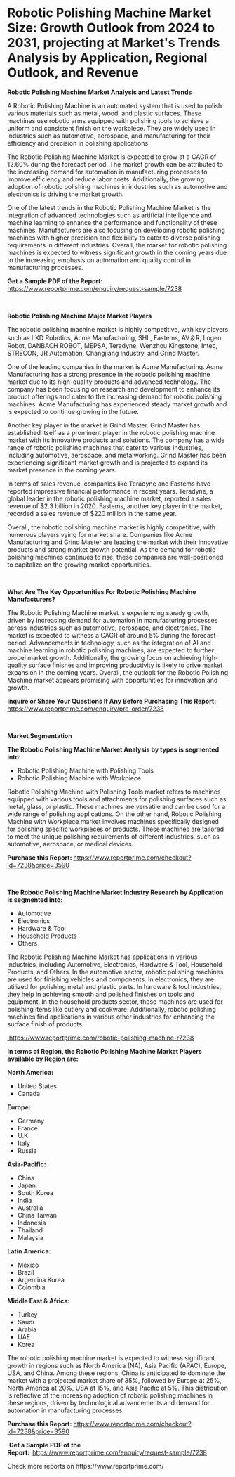 <p><h1>Robotic Polishing Machine Market Size: Growth Outlook from 2024 to 2031, projecting at Market's Trends Analysis by Application, Regional Outlook, and Revenue</h1></p><p><strong>Robotic Polishing Machine Market Analysis and Latest Trends</strong></p>
<p><p>A Robotic Polishing Machine is an automated system that is used to polish various materials such as metal, wood, and plastic surfaces. These machines use robotic arms equipped with polishing tools to achieve a uniform and consistent finish on the workpiece. They are widely used in industries such as automotive, aerospace, and manufacturing for their efficiency and precision in polishing applications.</p><p>The Robotic Polishing Machine Market is expected to grow at a CAGR of 12.60% during the forecast period. The market growth can be attributed to the increasing demand for automation in manufacturing processes to improve efficiency and reduce labor costs. Additionally, the growing adoption of robotic polishing machines in industries such as automotive and electronics is driving the market growth.</p><p>One of the latest trends in the Robotic Polishing Machine Market is the integration of advanced technologies such as artificial intelligence and machine learning to enhance the performance and functionality of these machines. Manufacturers are also focusing on developing robotic polishing machines with higher precision and flexibility to cater to diverse polishing requirements in different industries. Overall, the market for robotic polishing machines is expected to witness significant growth in the coming years due to the increasing emphasis on automation and quality control in manufacturing processes.</p></p>
<p><strong>Get a Sample PDF of the Report:&nbsp;</strong> <a href="https://www.reportprime.com/enquiry/request-sample/7238">https://www.reportprime.com/enquiry/request-sample/7238</a></p>
<p>&nbsp;</p>
<p><strong>Robotic Polishing Machine Major Market Players</strong></p>
<p><p>The robotic polishing machine market is highly competitive, with key players such as LXD Robotics, Acme Manufacturing, SHL, Fastems, AV＆R, Logen Robot, DANBACH ROBOT, MEPSA, Teradyne, Wenzhou Kingstone, Intec, STRECON, JR Automation, Changjiang Industry, and Grind Master.</p><p>One of the leading companies in the market is Acme Manufacturing. Acme Manufacturing has a strong presence in the robotic polishing machine market due to its high-quality products and advanced technology. The company has been focusing on research and development to enhance its product offerings and cater to the increasing demand for robotic polishing machines. Acme Manufacturing has experienced steady market growth and is expected to continue growing in the future.</p><p>Another key player in the market is Grind Master. Grind Master has established itself as a prominent player in the robotic polishing machine market with its innovative products and solutions. The company has a wide range of robotic polishing machines that cater to various industries, including automotive, aerospace, and metalworking. Grind Master has been experiencing significant market growth and is projected to expand its market presence in the coming years.</p><p>In terms of sales revenue, companies like Teradyne and Fastems have reported impressive financial performance in recent years. Teradyne, a global leader in the robotic polishing machine market, reported a sales revenue of $2.3 billion in 2020. Fastems, another key player in the market, recorded a sales revenue of $220 million in the same year.</p><p>Overall, the robotic polishing machine market is highly competitive, with numerous players vying for market share. Companies like Acme Manufacturing and Grind Master are leading the market with their innovative products and strong market growth potential. As the demand for robotic polishing machines continues to rise, these companies are well-positioned to capitalize on the growing market opportunities.</p></p>
<p>&nbsp;</p>
<p><strong>What Are The Key Opportunities For Robotic Polishing Machine Manufacturers?</strong></p>
<p><p>The Robotic Polishing Machine market is experiencing steady growth, driven by increasing demand for automation in manufacturing processes across industries such as automotive, aerospace, and electronics. The market is expected to witness a CAGR of around 5% during the forecast period. Advancements in technology, such as the integration of AI and machine learning in robotic polishing machines, are expected to further propel market growth. Additionally, the growing focus on achieving high-quality surface finishes and improving productivity is likely to drive market expansion in the coming years. Overall, the outlook for the Robotic Polishing Machine market appears promising with opportunities for innovation and growth.</p></p>
<p><strong>Inquire or Share Your Questions If Any Before Purchasing This Report:</strong> <a href="https://www.reportprime.com/enquiry/pre-order/7238">https://www.reportprime.com/enquiry/pre-order/7238</a></p>
<p>&nbsp;</p>
<p><strong>Market Segmentation</strong></p>
<p><strong>The Robotic Polishing Machine Market Analysis by types is segmented into:</strong></p>
<p><ul><li>Robotic Polishing Machine with Polishing Tools</li><li>Robotic Polishing Machine with Workpiece</li></ul></p>
<p><p>Robotic Polishing Machine with Polishing Tools market refers to machines equipped with various tools and attachments for polishing surfaces such as metal, glass, or plastic. These machines are versatile and can be used for a wide range of polishing applications. On the other hand, Robotic Polishing Machine with Workpiece market involves machines specifically designed for polishing specific workpieces or products. These machines are tailored to meet the unique polishing requirements of different industries, such as automotive, aerospace, or medical devices.</p></p>
<p><strong>Purchase this Report:&nbsp;</strong><a href="https://www.reportprime.com/checkout?id=7238&price=3590">https://www.reportprime.com/checkout?id=7238&price=3590</a></p>
<p>&nbsp;</p>
<p><strong>The Robotic Polishing Machine Market Industry Research by Application is segmented into:</strong></p>
<p><ul><li>Automotive</li><li>Electronics</li><li>Hardware & Tool</li><li>Household Products</li><li>Others</li></ul></p>
<p><p>The Robotic Polishing Machine Market has applications in various industries, including Automotive, Electronics, Hardware & Tool, Household Products, and Others. In the automotive sector, robotic polishing machines are used for finishing vehicles and components. In electronics, they are utilized for polishing metal and plastic parts. In hardware & tool industries, they help in achieving smooth and polished finishes on tools and equipment. In the household products sector, these machines are used for polishing items like cutlery and cookware. Additionally, robotic polishing machines find applications in various other industries for enhancing the surface finish of products.</p></p>
<p><a href="https://www.reportprime.com/robotic-polishing-machine-r7238">&nbsp;https://www.reportprime.com/robotic-polishing-machine-r7238</a></p>
<p><strong>In terms of Region, the Robotic Polishing Machine Market Players available by Region are:</strong></p>
<p>
    <p> <strong> North America: </strong>
        <ul>
            <li>United States</li>
            <li>Canada</li>
        </ul>
        </p> 
    <p> <strong> Europe: </strong>
        <ul>
            <li>Germany</li>
            <li>France</li>
            <li>U.K.</li>
            <li>Italy</li>
            <li>Russia</li>
        </ul>
        </p> 
    <p> <strong> Asia-Pacific: </strong>
        <ul>
            <li>China</li>
            <li>Japan</li>
            <li>South Korea</li>
            <li>India</li>
            <li>Australia</li>
            <li>China Taiwan</li>
            <li>Indonesia</li>
            <li>Thailand</li>
            <li>Malaysia</li>
        </ul>
        </p> 
    <p> <strong> Latin America: </strong>
        <ul>
            <li>Mexico</li>
            <li>Brazil</li>
            <li>Argentina Korea</li>
            <li>Colombia</li>
        </ul>
        </p> 
    <p> <strong> Middle East & Africa: </strong>
        <ul>
            <li>Turkey</li>
            <li>Saudi</li>
            <li>Arabia</li>
            <li>UAE</li>
            <li>Korea</li>
        </ul>
    </p>
    </p>
<p><p>The robotic polishing machine market is expected to witness significant growth in regions such as North America (NA), Asia Pacific (APAC), Europe, USA, and China. Among these regions, China is anticipated to dominate the market with a projected market share of 35%, followed by Europe at 25%, North America at 20%, USA at 15%, and Asia Pacific at 5%. This distribution is reflective of the increasing adoption of robotic polishing machines in these regions, driven by technological advancements and demand for automation in manufacturing processes.</p></p>
<p><strong>Purchase this Report: </strong><a href="https://www.reportprime.com/checkout?id=7238&price=3590">https://www.reportprime.com/checkout?id=7238&price=3590</a></p>
<p>&nbsp;<strong>Get a Sample PDF of the Report:&nbsp;&nbsp;</strong><a href="https://www.reportprime.com/enquiry/request-sample/7238">https://www.reportprime.com/enquiry/request-sample/7238</a></p>
<p><strong></strong></p>
<p>Check more reports on https://www.reportprime.com/</p>